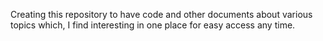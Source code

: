 Creating this repository to have code and other documents about various topics which, I find interesting in one place for easy access any time.
